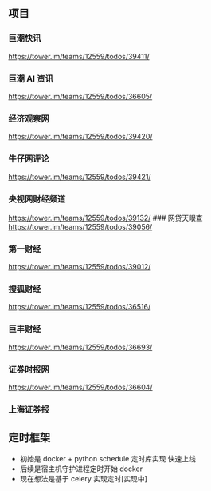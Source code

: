 ## 项目 
###  巨潮快讯
https://tower.im/teams/12559/todos/39411/ 
### 巨潮 AI 资讯
https://tower.im/teams/12559/todos/36605/
### 经济观察网 
https://tower.im/teams/12559/todos/39420/
### 牛仔网评论 
https://tower.im/teams/12559/todos/39421/ 
### 央视网财经频道
https://tower.im/teams/12559/todos/39132/
### 网贷天眼查 
https://tower.im/teams/12559/todos/39056/
### 第一财经 
https://tower.im/teams/12559/todos/39012/
### 搜狐财经 
https://tower.im/teams/12559/todos/36516/
### 巨丰财经
https://tower.im/teams/12559/todos/36693/
### 证券时报网
https://tower.im/teams/12559/todos/36604/
### 上海证券报 








## 定时框架
- 初始是 docker + python schedule 定时库实现 快速上线 
- 后续是宿主机守护进程定时开始 docker
- 现在想法是基于 celery 实现定时[实现中]
 